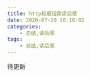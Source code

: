 ```yaml
---
title: http权威指南读后感
date: 2020-07-20 10:18:02
categories: 
    - 总结,读后感
tags: 
    - 总结,读后感
---
```


待更新
